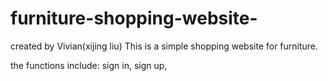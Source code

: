 # furniture-shopping-website-
created by Vivian(xijing liu)
This is a simple shopping website for furniture. 

the functions include: sign in, sign up, 
